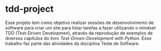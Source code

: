 # tdd-project

Esse projeto tem como objetivo realizar sessões de desenvolvimento de software para criar um site para listar tarefas a fazer utilizando o mindset TDD (Test-Driven Developmen), através da reprodução de exemplos de diversos capítulos do livro *Test-Driven-Development with Python*. Esse trabalho faz parte das atividades da disciplina Teste de Software.
